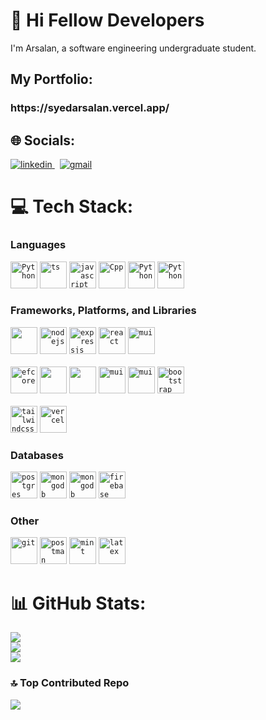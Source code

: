# 💫 Hi Fellow Developers
I'm Arsalan, a software engineering undergraduate student.

## My Portfolio:
<h3>https://syedarsalan.vercel.app/</h3>

## 🌐 Socials:

<a href="https://www.linkedin.com/in/syed-arsalan-79a436247/" target="_blank" rel="nofollow noopener noreferrer">
  <img alt="linkedin" src="https://img.shields.io/badge/linkedin-%230077B5.svg?&style=for-the-badge&logo=linkedIn&logoColor=white"/>
</a> &nbsp;
<a href="mailto:arsalan.syedn@gmail.com" target="_blank" rel="nofollow noopener noreferrer">
  <img alt="gmail" src="https://img.shields.io/badge/gmail-%23D14836.svg?&style=for-the-badge&logo=Gmail&logoColor=white"/>
</a>

# 💻 Tech Stack:
<h3>Languages</h3>
<code><img width="43px" height="43px" src="https://skills.thijs.gg/icons?i=cs" alt="Python"/></code>
<code><img width="43px" height="43px" src="https://skills.thijs.gg/icons?i=ts" alt="ts"/></code>
<code><img width="43px" height="43px" src="https://skills.thijs.gg/icons?i=javascript" alt="javascript"/></code>
<code><img width="43px" height="43px" src="https://skills.thijs.gg/icons?i=cpp" alt="Cpp"/></code>
<code><img width="43px" height="43px" src="https://skills.thijs.gg/icons?i=python" alt="Python"/></code>
<code><img width="43px" height="43px" src="https://skills.thijs.gg/icons?i=php" alt="Python"/></code>

<h3>Frameworks, Platforms, and Libraries</h3>
<code><img width="43px" height="43px" src="https://skills.thijs.gg/icons?i=dotnet" /></code>
<code><img width="43px" height="43px" src="https://skills.thijs.gg/icons?i=nodejs" alt="nodejs"/></code>
<code><img width="43px" height="43px" src="https://skills.thijs.gg/icons?i=express" alt="expressjs"/></code>
<code><img width="43px" height="43px" src="https://skills.thijs.gg/icons?i=react" alt="react"/></code>
<code><img width="43px" height="43px" src="https://skills.thijs.gg/icons?i=django" alt="mui"/></code>

<br>
<br>
<code><img width="43px" height="43px" src="https://codeopinion.com/wp-content/uploads/2017/10/Bitmap-MEDIUM_Entity-Framework-Core-Logo_2colors_Square_Boxed_RGB.png" alt="efcore"/></code>
<code><img width="43px" height="43px" style="color: white" src="https://cdn.jsdelivr.net/gh/devicons/devicon@latest/icons/socketio/socketio-original.svg"/></code>
<code><img width="43px" height="43px" style="color: white" src="https://cdn.jsdelivr.net/gh/devicons/devicon@latest/icons/mongoose/mongoose-original-wordmark.svg"/></code>
<code><img width="43px" height="43px" src="https://cdn.jsdelivr.net/gh/devicons/devicon@latest/icons/nuget/nuget-original-wordmark.svg" alt="mui"/></code>
<code><img width="43px" height="43px" src="https://skills.thijs.gg/icons?i=npm" alt="mui"/></code>
<code><img width="43px" height="43px" src="https://skills.thijs.gg/icons?i=bootstrap" alt="bootstrap"/></code>

<br>
<br>
<code><img width="43px" height="43px" src="https://skills.thijs.gg/icons?i=tailwindcss" alt="tailwindcss"/></code>
<code><img width="43px" height="43px" src="https://skills.thijs.gg/icons?i=vercel" alt="vercel"/></code>

<h3>Databases</h3>
<code><img width="43px" height="43px" src="https://skills.thijs.gg/icons?i=postgres" alt="postgres"/></code>
<code><img width="43px" height="43px" src="https://skills.thijs.gg/icons?i=mysql" alt="mongodb"/></code>
<code><img width="43px" height="43px" src="https://skills.thijs.gg/icons?i=mongodb" alt="mongodb"/></code>
<code><img width="43px" height="43px" src="https://skills.thijs.gg/icons?i=firebase" alt="firebase"/></code>

<h3>Other</h3>
<code><img width="43px" height="43px" src="https://skills.thijs.gg/icons?i=git" alt="git"/></code>
<code><img width="43px" height="43px" src="https://skills.thijs.gg/icons?i=postman" alt="postman"/></code>
<code><img width="43px" height="43px" src="https://skills.thijs.gg/icons?i=mint" alt="mint"/></code>
<code><img width="43px" height="43px" src="https://skills.thijs.gg/icons?i=latex" alt="latex"/></code>

# 📊 GitHub Stats:

![](https://github-readme-stats.vercel.app/api?username=arsalan1004&theme=tokyonight&hide_border=false&include_all_commits=false&count_private=true)<br/>
![](https://github-readme-streak-stats.herokuapp.com/?user=arsalan1004&theme=tokyonight&hide_border=false)<br/>
![](https://github-readme-stats.vercel.app/api/top-langs/?username=arsalan1004&theme=tokyonight&hide_border=false&include_all_commits=false&count_private=true&layout=compact)

### 🔝 Top Contributed Repo
![](https://github-contributor-stats.vercel.app/api?username=arsalan1004&limit=5&theme=tokyonight&combine_all_yearly_contributions=true)

<!-- Proudly created with GPRM ( https://gprm.itsvg.in ) -->
